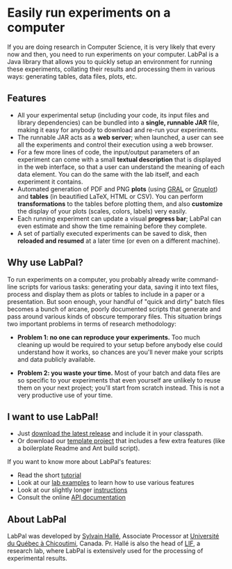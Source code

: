 # Easily run experiments on a computer

If you are doing research in Computer Science, it is very likely that every now and then, you need to run experiments on your computer. LabPal is a Java library that allows you to quickly setup an environment for running these experiments, collating their results and processing them in various ways: generating tables, data files, plots, etc.

## Features

- All your experimental setup (including your code, its input files and library dependencies) can be bundled into a **single, runnable JAR** file, making it easy for anybody to download and re-run your experiments.
- The runnable JAR acts as a **web server**; when launched, a user can see all the experiments and control their execution using a web browser.
- For a few more lines of code, the input/output parameters of an experiment can come with a small **textual description** that is displayed in the web interface, so that a user can understand the meaning of each data element. You can do the same with the lab itself, and each experiment it contains.
- Automated generation of PDF and PNG **plots** (using [GRAL](http://trac.erichseifert.de/gral) or [Gnuplot](http://gnuplot.info)) and **tables** (in beautified LaTeX, HTML or CSV). You can perform **transformations** to the tables before plotting them, and also **customize** the display of your plots (scales, colors, labels) very easily.
- Each running experiment can update a visual **progress bar**; LabPal can even estimate and show the time remaining before they complete.
- A set of partially executed experiments can be saved to disk, then **reloaded and resumed** at a later time (or even on a different machine).

## Why use LabPal?

To run experiments on a computer, you probably already write command-line scripts for various tasks: generating your data, saving it into text files, process and display them as plots or tables to include in a paper or a presentation. But soon enough, your handful of "quick and dirty" batch files becomes a bunch of arcane, poorly documented scripts that generate and pass around various kinds of obscure temporary files. This situation brings two important problems in terms of research methodology:

- **Problem 1: no one can reproduce your experiments.** Too much cleaning up would be required to your setup before anybody else could understand how it works, so chances are you'll never make your scripts and data publicly available.

- **Problem 2: you waste your time.** Most of your batch and data files are so specific to your experiments that even yourself are unlikely to reuse them on your next project; you'll start from scratch instead. This is not a very productive use of your time.

## I want to use LabPal!

- Just [download the latest release](https://github.com/liflab/labpal/releases/latest) and include it in your classpath.
- Or download our [template project](https://github.com/liflab/labpal-project) that includes a few extra features (like a boilerplate Readme and Ant build script).

If you want to know more about LabPal's features:

- Read the short [tutorial](http://liflab.github.io/labpal/quick-tutorial.html)
- Look at our [lab examples](https://github.com/liflab/labpal/tree/master/Source/Examples/src) to learn how to use various features
- Look at our slightly longer [instructions](http://liflab.github.io/labpal/instructions/)
- Consult the online [API documentation](http://liflab.github.io/labpal/doc/)

## About LabPal

LabPal was developed by [Sylvain Hallé](http://leduotang.ca/sylvain), Associate Processor at [Université du Québec à Chicoutimi](http://www.uqac.ca), Canada. Pr. Hallé is also the head of [LIF](http://liflab.ca), a research lab, where LabPal is extensively used for the processing of experimental results.